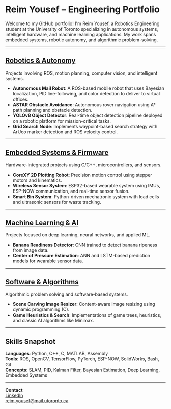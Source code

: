 # Reim Yousef – Engineering Portfolio

Welcome to my GitHub portfolio! I'm Reim Yousef, a Robotics Engineering student at the University of Toronto specializing in autonomous systems, intelligent hardware, and machine learning applications. My work spans embedded systems, robotic autonomy, and algorithmic problem-solving.

---

## [Robotics & Autonomy](https://github.com/reimyousef/reimyousef.github.io/tree/main/Robotics_And_Autonomoy)
Projects involving ROS, motion planning, computer vision, and intelligent systems.

- **Autonomous Mail Robot**: A ROS-based mobile robot that uses Bayesian localization, PID line-following, and color detection to deliver to virtual offices.
- **ASTAR Obstacle Avoidance**: Autonomous rover navigation using A* path planning and obstacle detection.
- **YOLOv8 Object Detector**: Real-time object detection pipeline deployed on a robotic platform for mission-critical tasks.
- **Grid Search Node**: Implements waypoint-based search strategy with ArUco marker detection and ROS velocity control.

---

## [Embedded Systems & Firmware](https://github.com/reimyousef/reimyousef.github.io/tree/main/Embedded_Systems_And_Firmware)
Hardware-integrated projects using C/C++, microcontrollers, and sensors.

- **CoreXY 2D Plotting Robot**: Precision motion control using stepper motors and kinematics.
- **Wireless Sensor System**: ESP32-based wearable system using IMUs, ESP-NOW communication, and real-time sensor fusion.
- **Smart Bin System**: Python-driven mechatronic system with load cells and ultrasonic sensors for waste tracking.

---

## [Machine Learning & AI](https://github.com/reimyousef/reimyousef.github.io/tree/main/Machine_Learning)
Projects focused on deep learning, neural networks, and applied ML.

- **Banana Readiness Detector**: CNN trained to detect banana ripeness from image data.
- **Center of Pressure Estimation**: ANN and LSTM-based prediction models for wearable sensor data.

---

## [Software & Algorithms](https://github.com/reimyousef/reimyousef.github.io/tree/main/Software_Engineering_Algorithims)
Algorithmic problem solving and software-based systems.

- **Scene Carving Image Resizer**: Content-aware image resizing using dynamic programming (C).
- **Game Heuristics & Search**: Implementations of game trees, heuristics, and classic AI algorithms like Minimax.

---

## Skills Snapshot
**Languages**: Python, C++, C, MATLAB, Assembly  
**Tools**: ROS, OpenCV, TensorFlow, PyTorch, ESP-NOW, SolidWorks, Bash, Git  
**Concepts**: SLAM, PID, Kalman Filter, Bayesian Estimation, Deep Learning, Embedded Systems

---

**Contact**  
[LinkedIn](https://www.linkedin.com/in/reim-yousef/)  
[reim.yousef@mail.utoronto.ca](mailto:reim.yousef@mail.utoronto.ca)
